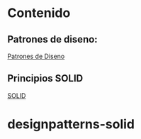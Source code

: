 # Contenido 
## Patrones de diseno:

[Patrones de Diseno](./DesignPatterns.md)

## Principios SOLID
[SOLID](./SOLID.md)
# designpatterns-solid
